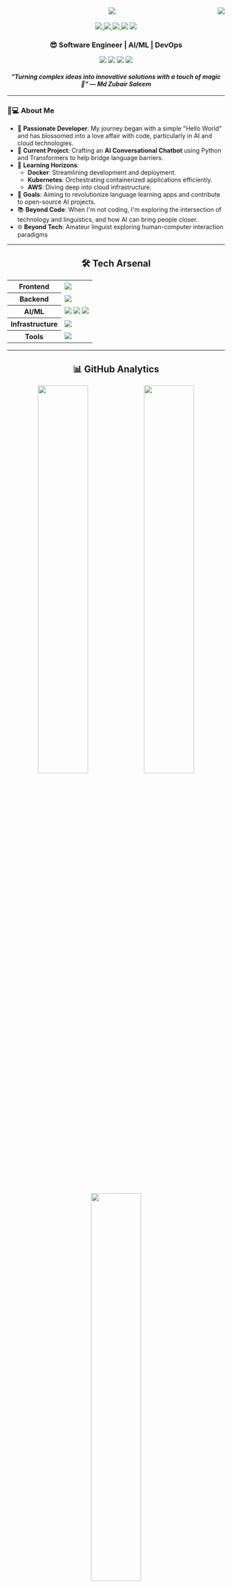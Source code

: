 <h1 align="center">
  <img align="right" src="https://visitor-badge.laobi.icu/badge?page_id=mzs786.mzs786" />
  <img src="https://readme-typing-svg.herokuapp.com/?font=Righteous&size=35&center=true&vCenter=true&width=500&height=70&duration=4000&lines=Hello,+World!+👋;+I'm+Md+Zubair+Saleem!;Software+Engineer;AI+Enthusiast;Cloud+Aficionado+☁️" />
</h1>

<div align="center">
    <a href="https://www.linkedin.com/in/mdzubairsaleem">
        <img src="https://img.shields.io/badge/LinkedIn-0A66C2?style=for-the-badge&logo=linkedin&logoColor=white"/>
    </a>
    <a href="mailto:mdzubairsaleem786@gmail.com">
        <img src="https://img.shields.io/badge/Email-D14836?style=for-the-badge&logo=gmail&logoColor=white"/>
    </a>
    <a href="https://mdzubairsaleem.com">
        <img src="https://img.shields.io/badge/Portfolio-4285F4?style=for-the-badge&logo=google-chrome&logoColor=white"/>
    </a>
    <img src="https://komarev.com/ghpvc/?username=mzs786&style=for-the-badge">
    <img src="https://img.shields.io/github/followers/mzs786.svg?style=for-the-badge&logo=appveyor">
</div>

<h3 align="center">😎 Software Engineer | AI/ML | DevOps</h3>

<div align="center">
    <p>
      <img src="https://img.shields.io/badge/Interest-Artificial Intelligence-blue"/>
      <img src="https://img.shields.io/badge/Hobby-Coding%2C%20Gaming-blue" />
      <img src="https://img.shields.io/badge/Programming-Python%2C%20Java%2C%20JavaScript-blue" />
      <img src="https://img.shields.io/badge/Language-English%2C%20Hindi%2C%20Kannada-blue" />
      <h4><i> "Turning complex ideas into innovative solutions with a touch of magic 💫" — Md Zubair Saleem </i></h4>
    </p>
</div>

---

### 👨💻 About Me

- 🌟 **Passionate Developer**: My journey began with a simple "Hello World" and has blossomed into a love affair with code, particularly in AI and cloud technologies.
- 🔭 **Current Project**: Crafting an **AI Conversational Chatbot** using Python and Transformers to help bridge language barriers.
- 🌱 **Learning Horizons**:
  - **Docker**: Streamlining development and deployment.
  - **Kubernetes**: Orchestrating containerized applications efficiently.
  - **AWS**: Diving deep into cloud infrastructure.
- 🎯 **Goals**: Aiming to revolutionize language learning apps and contribute to open-source AI projects.
- 📚 **Beyond Code**: When I'm not coding, I'm exploring the intersection of technology and linguistics, and how AI can bring people closer.
- 🌐 **Beyond Tech**: Amateur linguist exploring human-computer interaction paradigms

---

<h2 align="center">🛠️ Tech Arsenal</h2>

<table align="center">
  <tr>
    <th>Frontend</th>
    <td>
      <img src="https://skillicons.dev/icons?i=react,nextjs,html,css,js,ts,tailwind" />
    </td>
  </tr>
  <tr>
    <th>Backend</th>
    <td>
      <img src="https://skillicons.dev/icons?i=nodejs,express,python,flask,django,java" />
    </td>
  </tr>
  <tr>
    <th>AI/ML</th>
    <td>
      <img src="https://skillicons.dev/icons?i=numpy" />
      <img src="https://skillicons.dev/icons?i=pandas" />
      <img src="https://skillicons.dev/icons?i=opencv" />
    </td>
  </tr>
  <tr>
    <th>Infrastructure</th>
    <td>
      <img src="https://skillicons.dev/icons?i=aws,docker,kubernetes,supabase,firebase" />
    </td>
  </tr>
  <tr>
    <th>Tools</th>
    <td>
      <img src="https://skillicons.dev/icons?i=git,github,vscode,postman,linux" />
    </td>
  </tr>
</table>

---

<h2 align="center">📊 GitHub Analytics</h2>

<p align="center">
  <img src="https://github-readme-stats.vercel.app/api?username=mzs786&show_icons=true&theme=radical&include_all_commits=true" width="48%"/>
  <img src="https://github-readme-streak-stats.herokuapp.com/?user=mzs786&theme=radical" width="48%"/>
  <img src="https://github-readme-stats.vercel.app/api/top-langs/?username=mzs786&layout=compact&theme=radical" width="48%"/>
</p>

---

### 🚀 Collaboration Call

<p align="center">
  <i>Let's build the future of intelligent applications! Special interests:</i><br>
  <img src="https://img.shields.io/badge/NLP-Research-blue" />
  <img src="https://img.shields.io/badge/Cloud-Native_Solutions-blue" />
  <img src="https://img.shields.io/badge/Open_Source-Contributions-blue" /><br>
  <i>Always open for:</i><br>
  • AI/ML research collaborations<br>
  • Cloud architecture challenges<br>
  • Full-stack development projects
</p>
